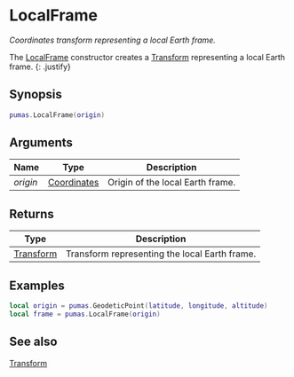 # LocalFrame
_Coordinates transform representing a local Earth frame._

The [LocalFrame](LocalFrame.md) constructor creates a [Transform](Transform.md)
representing a local Earth frame.
{: .justify}

## Synopsis
``` lua
pumas.LocalFrame(origin)
```

## Arguments

|Name|Type|Description|
|----|----|-----------|
|*origin* |[Coordinates](../Coordinates.md)| Origin of the local Earth frame.|


## Returns

|Type|Description|
|----|-----------|
|[Transform](Transform.md)| Transform representing the local Earth frame.|

## Examples

``` lua
local origin = pumas.GeodeticPoint(latitude, longitude, altitude)
local frame = pumas.LocalFrame(origin)
```

## See also

[Transform](Transform.md)
